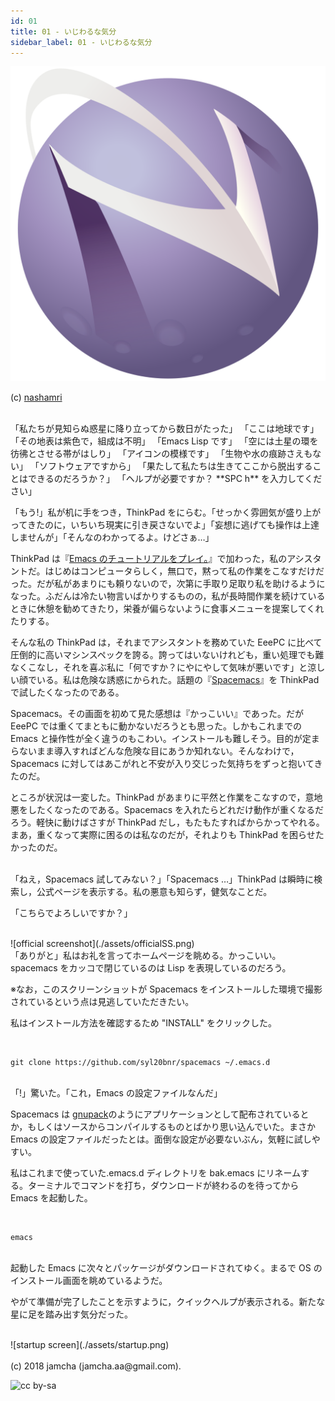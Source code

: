 ```yaml
---
id: 01
title: 01 - いじわるな気分
sidebar_label: 01 - いじわるな気分
---
```


![spacemacs-logo](./assets/spacemacs-logo.svg?sanitize=true)

(c) [nashamri](https://github.com/nashamri/spacemacs-logo)

<br>
「私たちが見知らぬ惑星に降り立ってから数日がたった」  
「ここは地球です」  
「その地表は紫色で，組成は不明」  
「Emacs Lisp です」  
「空には土星の環を彷彿とさせる帯がはしり」  
「アイコンの模様です」  
「生物や水の痕跡さえもない」  
「ソフトウェアですから」  
「果たして私たちは生きてここから脱出することはできるのだろうか？」  
「ヘルプが必要ですか？ **SPC h** を入力してください」

「もう!」私が机に手をつき，ThinkPad をにらむ。「せっかく雰囲気が盛り上がってきたのに，いちいち現実に引き戻さないでよ」「妄想に逃げても操作は上達しませんが」「そんなのわかってるよ。けどさぁ…」

ThinkPad は『[Emacs のチュートリアルをプレイ。](https://jamcha-aa.github.io/Emacs-tutorial/)』で加わった，私のアシスタントだ。はじめはコンピュータらしく，無口で，黙って私の作業をこなすだけだった。だが私があまりにも頼りないので，次第に手取り足取り私を助けるようになった。ふだんは冷たい物言いばかりするものの，私が長時間作業を続けているときに休憩を勧めてきたり，栄養が偏らないように食事メニューを提案してくれたりする。

そんな私の ThinkPad は，それまでアシスタントを務めていた EeePC に比べて圧倒的に高いマシンスペックを誇る。誇ってはいないけれども，重い処理でも難なくこなし，それを喜ぶ私に「何ですか？にやにやして気味が悪いです」と涼しい顔でいる。私は危険な誘惑にかられた。話題の『[Spacemacs](https://spacemacs.org/)』を ThinkPad で試したくなったのである。

Spacemacs。その画面を初めて見た感想は『かっこいい』であった。だが EeePC では重くてまともに動かないだろうとも思った。しかもこれまでの Emacs と操作性が全く違うのもこわい。インストールも難しそう。目的が定まらないまま導入すればどんな危険な目にあうか知れない。そんなわけで，Spacemacs に対してはあこがれと不安が入り交じった気持ちをずっと抱いてきたのだ。

ところが状況は一変した。ThinkPad があまりに平然と作業をこなすので，意地悪をしたくなったのである。Spacemacs を入れたらどれだけ動作が重くなるだろう。軽快に動けばさすが ThinkPad だし，もたもたすればからかってやれる。まあ，重くなって実際に困るのは私なのだが，それよりも ThinkPad を困らせたかったのだ。

<br>
「ねえ，Spacemacs 試してみない？」「Spacemacs …」ThinkPad は瞬時に検索し，公式ページを表示する。私の悪意も知らず，健気なことだ。

「こちらでよろしいですか？」

<br>
![official screenshot](./assets/officialSS.png)

<br>
「ありがと」私はお礼を言ってホームページを眺める。かっこいい。spacemacs をカッコで閉じているのは Lisp を表現しているのだろう。

※なお，このスクリーンショットが Spacemacs をインストールした環境で撮影されているという点は見逃していただきたい。

私はインストール方法を確認するため "INSTALL" をクリックした。

<br>

    git clone https://github.com/syl20bnr/spacemacs ~/.emacs.d

<br>
「!」驚いた。「これ，Emacs の設定ファイルなんだ」

Spacemacs は [gnupack](http://gnupack.osdn.jp/docs/latest/UsersGuide.html)のようにアプリケーションとして配布されているとか，もしくはソースからコンパイルするものとばかり思い込んでいた。まさか Emacs の設定ファイルだったとは。面倒な設定が必要ないぶん，気軽に試しやすい。

私はこれまで使っていた.emacs.d ディレクトリを bak.emacs にリネームする。ターミナルでコマンドを打ち，ダウンロードが終わるのを待ってから Emacs を起動した。

<br>

    emacs

<br>
起動した Emacs に次々とパッケージがダウンロードされてゆく。まるで OS のインストール画面を眺めているようだ。

やがて準備が完了したことを示すように，クイックヘルプが表示される。新たな星に足を踏み出す気分だった。

<br>
![startup screen](./assets/startup.png)

<br>
<br>
(c) 2018 jamcha (jamcha.aa@gmail.com).

![cc by-sa](https://i.creativecommons.org/l/by-sa/4.0/88x31.png)

